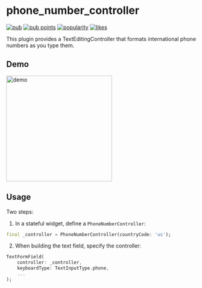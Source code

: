 # phone_number_controller

[![pub](https://img.shields.io/pub/v/phone_number_controller?label=version)](https://pub.dev/packages/phone_number_controller)
[![pub points](https://img.shields.io/pub/points/phone_number_controller)](https://pub.dev/packages/phone_number_controller/score)
[![popularity](https://img.shields.io/pub/popularity/phone_number_controller)](https://pub.dev/packages/phone_number_controller/score)
[![likes](https://img.shields.io/pub/likes/phone_number_controller)](https://pub.dev/packages/phone_number_controller/score)

This plugin provides a TextEditingController that formats international phone numbers
as you type them.

## Demo

<img src="https://github.com/QuisApp/phone_number_controller/assets/80799804/686f8c5e-448a-44b6-9bc2-0a3538ab7588" alt="demo" width="280"/>

## Usage

Two steps:

1. In a stateful widget, define a `PhoneNumberController`:

```dart
final _controller = PhoneNumberController(countryCode: 'us');
```

2. When building the text field, specify the controller:

```dart
TextFormField(
    controller: _controller,
    keyboardType: TextInputType.phone,
    ...
);
```